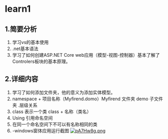# learn1
## 1.简要分析
1. 学习vs的基本使用
2. .net基本语法
3. 学习了如何创建ASP.NET Core web应用（模型-视图-控制器）基本了解了Controlers板块的基本原理。
## 2.详细内容
1. 学习了如何添加文件夹，他的意义为添加实体模型。
2. namespace + 项目名称（Myfirend.domo）Myfirend 文件夹 demo 子文件夹 .层级关系
3. class 表示一个类  class + 名称（类名）
4. Using 引用命名空间
5. 在同一个命名空间下不可以有名称相同的类
6. -windows窗体应用运行截图
<a href="https://imgse.com/i/pA7Hw8g"><img src="https://s21.ax1x.com/2024/12/09/pA7Hw8g.png" alt="pA7Hw8g.png" border="0" /></a>


